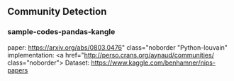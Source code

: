 ## Community Detection

### sample-codes-pandas-kangle

paper: https://arxiv.org/abs/0803.0476" class="noborder
"Python-louvain" implementation: <a href="http://perso.crans.org/aynaud/communities/ class="noborder"></a>
Dataset: https://www.kaggle.com/benhamner/nips-papers
